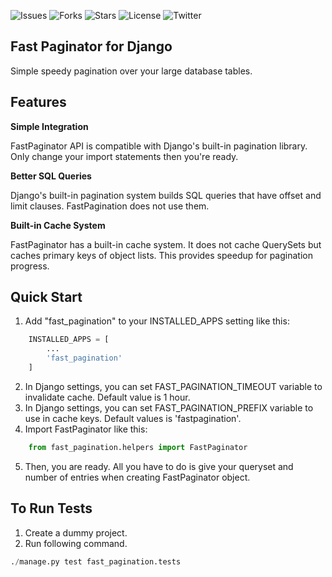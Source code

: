 ![Issues](https://img.shields.io/github/issues/bilbeyt/django-fast-pagination)
![Forks](https://img.shields.io/github/forks/bilbeyt/django-fast-pagination)
![Stars](https://img.shields.io/github/stars/bilbeyt/django-fast-pagination)
![License](https://img.shields.io/github/license/bilbeyt/django-fast-pagination)
![Twitter](https://img.shields.io/twitter/url?url=https%3A%2F%2Fgithub.com%2Fbilbeyt%2Fdjango-fast-pagination)


## Fast Paginator for Django
Simple speedy pagination over your large database tables.

## Features

**Simple Integration**

FastPaginator API is compatible with Django's built-in pagination library. Only change your import statements then you're ready.

**Better SQL Queries**

Django's built-in pagination system builds SQL queries that have offset and limit clauses. FastPagination does not use them.

**Built-in Cache System**

FastPaginator has a built-in cache system. It does not cache QuerySets but caches primary keys of object lists. This provides speedup for pagination progress.

## Quick Start

1. Add "fast_pagination" to your INSTALLED_APPS setting like this:
```python
    INSTALLED_APPS = [
        ... 
        'fast_pagination'
    ]
```
2. In Django settings, you can set FAST_PAGINATION_TIMEOUT variable to invalidate cache. Default value is 1 hour.
3. In Django settings, you can set FAST_PAGINATION_PREFIX variable to use in cache keys. Default values is 'fastpagination'.
4. Import FastPaginator like this:
```python
    from fast_pagination.helpers import FastPaginator
```
5. Then, you are ready. All you have to do is give your queryset and number of entries when creating FastPaginator object.

## To Run Tests

1. Create a dummy project.
2. Run following command.
```python
./manage.py test fast_pagination.tests
```
